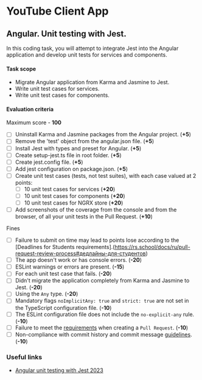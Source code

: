 # YouTube Client App

## Angular. Unit testing with Jest.

In this coding task, you will attempt to integrate Jest into the Angular application and develop unit tests for services and components.

#### Task scope

- Migrate Angular application from Karma and Jasmine to Jest.
- Write unit test cases for services.
- Write unit test cases for components.

#### Evaluation criteria

Maximum score - **100**

- [ ] Uninstall Karma and Jasmine packages from the Angular project. (**+5**)
- [ ] Remove the 'test' object from the angular.json file. (**+5**)
- [ ] Install Jest with types and preset for Angular. (**+5**)
- [ ] Create setup-jest.ts file in root folder. (**+5**)
- [ ] Create jest.config file. (**+5**)
- [ ] Add jest configuration on package.json. (**+5**)
- [ ] Create unit test cases (tests, not test suites), with each case valued at 2 points:
  - [ ] 10 unit test cases for services (**+20**)
  - [ ] 10 unit test cases for components (**+20**)
  - [ ] 10 unit test cases for NGRX store (**+20**)
- [ ] Add screenshots of the coverage from the console and from the browser, of all your unit tests in the Pull Request. (**+10**)

Fines

- [ ] Failure to submit on time may lead to points lose according to the [Deadlines for Students requirements].(https://rs.school/docs/ru/pull-request-review-process#дедлайны-для-студентов)
- [ ] The app doesn't work or has console errors. (**-20**)
- [ ] ESLint warnings or errors are present. (**-15**)
- [ ] For each unit test case that fails. (**-20**)
- [ ] Didn't migrate the application completely from Karma and Jasmine to Jest. (**-20**)
- [ ] Using the `Any` type. (**-20**)
- [ ] Mandatory flags `noImplicitAny: true` and `strict: true` are not set in the TypeScript configuration file. (**-10**)
- [ ] The ESLint configuration file does not include the `no-explicit-any` rule. (**-10**)
- [ ] Failure to meet the [requirements](https://rs.school/docs/en/pull-request-review-process#pull-request-requirements-pr) when creating a `Pull Request`. (**-10**)
- [ ] Non-compliance with commit history and commit message [guidelines](https://rs.school/docs/en/git-convention#commit-requirements). (**-10**)

### Useful links

- [Angular unit testing with Jest 2023](https://medium.com/@megha.d.parmar2018/angular-unit-testing-with-jest-2023-2676faa2e564)
